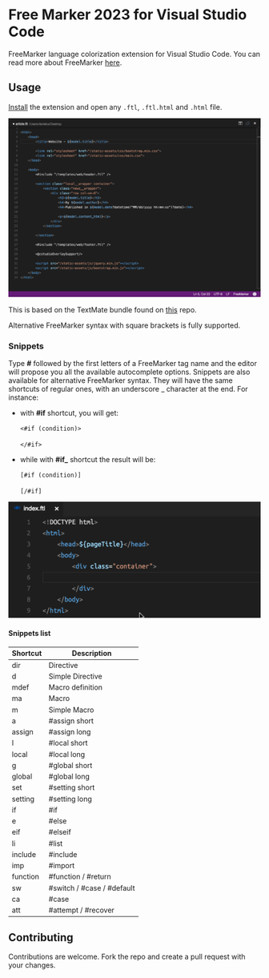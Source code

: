 # Free Marker 2023 for Visual Studio Code 
FreeMarker language colorization extension for Visual Studio Code. You can read more about FreeMarker [here](http://freemarker.incubator.apache.org/).

## Usage
[Install](https://marketplace.visualstudio.com/items?itemName=dcortes92.FreeMarker) the extension and open any `.ftl`, `.ftl.html` and  `.html` file.

![FreeMarker Syntax Highlight](/images/vscode-freemarker-syntax.png "FreeMarker Syntax Hightlight")

This is based on the TextMate bundle found on [this](https://github.com/bburbach/textmate-freemarker-bundle) repo.

Alternative FreeMarker syntax with square brackets is fully supported.

### Snippets
Type **#** followed by the first letters of a FreeMarker tag name and the editor will propose you all the available autocomplete options. Snippets are also available for alternative FreeMarker syntax. They will have the same shortcuts of regular ones, with an underscore \_ character at the end. For instance:
* with **#if** shortcut, you will get:
    ```
    <#if (condition)>
        
    </#if>
    ```
* while with **#if\_** shortcut the result will be:
    ```
    [#if (condition)]
        
    [/#if]
    ```

![FreeMarker Snippet Example](/images/vs-freemarker-snippet-example.gif "FreeMarker Snippet Example")

#### Snippets list

Shortcut | Description 
---------|---------
dir | Directive
d | Simple Directive
mdef | Macro definition
ma | Macro
m | Simple Macro
a | #assign short
assign | #assign long
l | #local short
local | #local long
g | #global short
global | #global long
set | #setting short
setting | #setting long
if | #if
e | #else
eif | #elseif
li | #list
include | #include
imp | #import
function | #function / #return
sw | #switch / #case / #default
ca | #case
att | #attempt / #recover

## Contributing

Contributions are welcome. Fork the repo and create a pull request with your changes.
